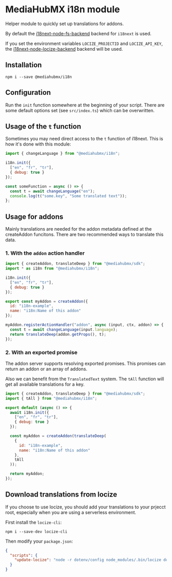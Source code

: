 # MediaHubMX i18n module

Helper module to quickly set up translations for addons.

By default the [i18next-node-fs-backend](https://github.com/i18next/i18next-node-fs-backend) backend for `i18next` is used.

If you set the environment variables `LOCIZE_PROJECTID` and `LOCIZE_API_KEY`, the [i18next-node-locize-backend](https://github.com/locize/i18next-node-locize-backend) backend will be used.

## Installation

```shell
npm i --save @mediahubmx/i18n
```

## Configuration

Run the `init` function somewhere at the beginning of your script. There are some default options set (see `src/index.ts`) which can be overwritten.

## Usage of the `t` function

Sometimes you may need direct access to the `t` function of i18next. This is how it's done with this module:

```javascript
import { changeLanguage } from "@mediahubmx/i18n";

i18n.init({
  ["en", "fr", "tr"],
  { debug: true }
});

const someFunction = async () => {
  const t = await changeLanguage("en");
  console.log(t("some.key", "Some translated text"));
};
```

## Usage for addons

Mainly translations are needed for the addon metadata defined at the createAddon funcitons. There are two recommended ways to translate this data.

### 1. With the `addon` action handler

```javascript
import { createAddon, translateDeep } from "@mediahubmx/sdk";
import * as i18n from "@mediahubmx/i18n";

i18n.init({
  ["en", "fr", "tr"],
  { debug: true }
});

export const myAddon = createAddon({
  id: "i18n-example",
  name: "i18n:Name of this addon"
});

myAddon.registerActionHandler("addon", async (input, ctx, addon) => {
  const t = await changeLanguage(input.language);
  return translateDeep(addon.getProps(), t);
});
```

### 2. With an exported promise

The addon server supports resolving exported promises. This promises can return an addon or an array of addons.

Also we can benefit from the `TranslatedText` system. The `tAll` function will get all available translations for a key.

```javascript
import { createAddon, translateDeep } from "@mediahubmx/sdk";
import { tAll } from "@mediahubmx/i18n";

export default (async () => {
  await i18n.init({
    ["en", "fr", "tr"],
    { debug: true }
  });

  const myAddon = createAddon(translateDeep(
    {
      id: "i18n-example",
      name: "i18n:Name of this addon"
    },
    tAll
  ));

  return myAddon;
});
```

## Download translations from locize

If you choose to use locize, you should add your translations to your prjecct root, especially when you are using a serverless environment.

First install the `locize-cli`:

```shell
npm i --save-dev locize-cli
```

Then modify your `package.json`:

```json
{
  "scripts": {
    "update-locize": "node -r dotenv/config node_modules/.bin/locize download --path locales --clean=true -n tmdb"
  }
}
```
